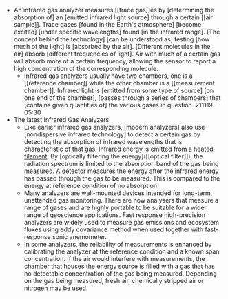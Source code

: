 - An infrared gas analyzer measures [[trace gas]]es by [determining the absorption of] an [emitted infrared light source] through a certain [[air sample]]. Trace gases [found in the Earth's atmosphere] [become excited] [under specific wavelengths] found [in the infrared range]. [The concept behind the technology] [can be understood as] testing [how much of the light] is [absorbed by the air]. [Different molecules in the air] absorb [different frequencies of light]. Air with much of a certain gas will absorb more of a certain frequency, allowing the sensor to report a high concentration of the corresponding molecule.
    - Infrared gas analyzers usually have two chambers, one is a [[reference chamber]] while the other chamber is a [[measurement chamber]]. Infrared light is [emitted from some type of source] [on one end of the chamber], [passes through a series of chambers] that [contains given quantities of] the various gases in question.
211119-05:30
- The latest Infrared Gas Analyzers
    - Like earlier infrared gas analyzers, [modern analyzers] also use [nondispersive infrared technology] to detect a certain gas by detecting the absorption of infrared wavelengths that is characteristic of that gas. Infrared energy is emitted from a [heated filament](((ciP2cjrZq))). By [optically filtering the energy]([[optical filter]]), the radiation spectrum is limited to the absorption band of the gas being measured. A detector measures the energy after the infrared energy has passed through the gas to be measured. This is compared to the energy at reference condition of no absorption.
    - Many analyzers are wall-mounted devices intended for long-term, unattended gas monitoring. There are now analysers that measure a range of gases and are highly portable to be suitable for a wider range of geoscience applications. Fast response high-precision analyzers are widely used to measure gas emissions and ecosystem fluxes using eddy covariance method when used together with fast-response sonic anemometer.
    - In some analyzers, the reliability of measurements is enhanced by calibrating the analyzer at the reference condition and a known span concentration. If the air would interfere with measurements, the chamber that houses the energy source is filled with a gas that has no detectable concentration of the gas being measured. Depending on the gas being measured, fresh air, chemically stripped air or nitrogen may be used.
